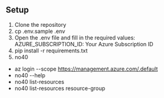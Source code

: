 
## Setup
1. Clone the repository
2. cp .env.sample .env
3. Open the .env file and fill in the required values: AZURE_SUBSCRIPTION_ID: Your Azure Subscription ID
4. pip install -r requirements.txt
5. no40
- az login --scope https://management.azure.com/.default  
- no40 --help
- no40 list-resources  
- no40 list-resources resource-group  